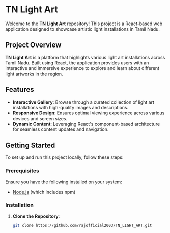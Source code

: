 # TN Light Art

Welcome to the **TN Light Art** repository! This project is a React-based web application designed to showcase artistic light installations in Tamil Nadu.

## Project Overview

**TN Light Art** is a platform that highlights various light art installations across Tamil Nadu. Built using React, the application provides users with an interactive and immersive experience to explore and learn about different light artworks in the region.

## Features

- **Interactive Gallery**: Browse through a curated collection of light art installations with high-quality images and descriptions.
- **Responsive Design**: Ensures optimal viewing experience across various devices and screen sizes.
- **Dynamic Content**: Leveraging React's component-based architecture for seamless content updates and navigation.

## Getting Started

To set up and run this project locally, follow these steps:

### Prerequisites

Ensure you have the following installed on your system:

- [Node.js](https://nodejs.org/en/download/) (which includes npm)

### Installation

1. **Clone the Repository**:

   ```bash
   git clone https://github.com/rajofficial2003/TN_LIGHT_ART.git
